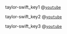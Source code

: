 taylor-swift_key1
@[`youtube`](WOKOiZo5zAQ)

taylor-swift_key2
@[`youtube`](VtTRcWXSBwc)

taylor-swift_key3
@[`youtube`](qwGwj5IpWuo)
